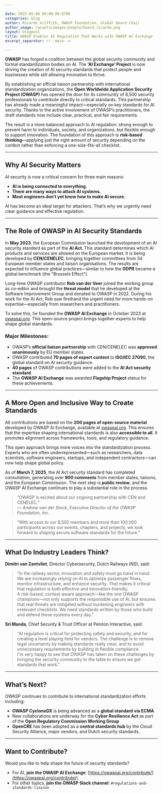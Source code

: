 ```yaml
---

date: 2025-05-06 00:00:00-0700
categories: blog
author: Ricardo Griffith, OWASP Foundation, Global Board Chair
author_image: /assets/images/people/board_ricardo.png
layout: blogpost
title: OWASP Enables AI Regulation That Works with OWASP AI Exchange
excerpt_separator: <!--more-->

---
```


**OWASP** has forged a coalition between the global security community and formal standardization bodies on AI. The **‘AI Exchange’ Project** is now driving the creation of AI security standards that protect people and businesses while still allowing innovation to thrive.

<!--more-->

By establishing an official liaison partnership with international standardization organizations, the **Open Worldwide Application Security Project (OWASP)** has opened the door for its community of 8,500 security professionals to contribute directly to critical standards. This partnership has already made a meaningful impact—especially on key standards for AI security. Thanks to the active involvement of OWASP’s practitioners, the draft standards now include clear, practical, and fair requirements.

The result is a more balanced approach to AI regulation: strong enough to prevent harm to individuals, society, and organizations, but flexible enough to support innovation. The foundation of this approach is **risk-based thinking**—applying just the right amount of security depending on the context rather than enforcing a one-size-fits-all checklist.

---

## Why AI Security Matters

AI security is now a critical concern for three main reasons:

- **AI is being connected to everything.**
- **There are many ways to attack AI systems.**
- **Most engineers don’t yet know how to make AI secure.**

AI has become an ideal target for attackers. That’s why we urgently need clear guidance and effective regulation.

---

## The Role of OWASP in AI Security Standards

In **May 2023**, the European Commission launched the development of an AI security standard as part of the **AI Act**. This standard determines which AI products and services are allowed on the European market. It is being developed by **CEN/CENELEC**, bringing together committees from 34 European member states and liaison organisations. The results are expected to influence global practices—similar to how the **GDPR** became a global benchmark (the "Brussels Effect").

Long-time OWASP contributor **Rob van der Veer** joined the working group as co-editor and brought the **threat model** that he developed at the Software Improvement Group and donated to OWASP in 2022. During his work for the AI Act, Rob saw firsthand the urgent need for more hands-on expertise—especially from researchers and practitioners.

To solve this, he founded the **OWASP AI Exchange** in October 2023 at [owaspai.org](https://owaspai.org). This open-source project brings together experts to help shape global standards.

### Major Milestones:

- OWASP’s **official liaison partnership** with CEN/CENELEC was **approved unanimously** by EU member states.
- OWASP contributed **70 pages of expert content** to **ISO/IEC 27090**, the global standard on AI security guidance.
- **40 pages** of OWASP contributions were added to the **AI Act security standard**.
- The **OWASP AI Exchange** was awarded **Flagship Project** status for these achievements.

---

## A More Open and Inclusive Way to Create Standards

All contributions are based on the **200 pages of open-source material** developed by OWASP AI Exchange, available at [owaspai.org](https://owaspai.org). This ensures that the expertise shaping international standards is also **accessible to all**. It promotes alignment across frameworks, tools, and regulatory guidance.

This open approach brings more voices into the standardization process. Experts who are often underrepresented—such as researchers, data scientists, software engineers, startups, and independent contractors—can now help shape global policy.

As of **March 7, 2025**, the AI Act security standard has completed consultation, generating over **900 comments** from member states, liaisons, and the European Commission. The next step is **public review**, and the OWASP AI Exchange continues to play a substantial role in the process.

> “OWASP is excited about our ongoing partnership with CEN and CENELEC,”  
> — *Andrew van der Stock, Executive Director of the OWASP Foundation, Inc.*

> “With access to our 8,500 members and more than 100,000 participants across our events, chapters, and projects, we look forward to shaping secure software standards for the future.”

---

## What Do Industry Leaders Think?

**Dimitri van Zantvliet**, Director Cybersecurity, Dutch Railways (NS), said:

> “In the railway sector, innovation and safety must go hand in hand. We are increasingly relying on AI to optimize passenger flows, monitor infrastructure, and enhance security. That makes it critical that regulation is both effective and innovation-friendly.  
> A risk-based, context-aware approach—like the one OWASP champions—not only supports the responsible use of AI, but ensures that real threats are mitigated without burdening engineers with irrelevant checklists. We need standards written by those who build and defend these systems every day.”

**Sri Manda**, Chief Security & Trust Officer at Peloton Interactive, said:

> "AI regulation is critical for protecting safety and security, and for creating a level playing field for vendors. The challenge is to remove legal uncertainty by making standards really clear, and to avoid unnecessary requirements by building in flexible compliance.  
> I'm very happy to see that OWASP has taken on these challenges by bringing the security community to the table to ensure we get standards that work."

---

## What’s Next?

OWASP continues to contribute to international standardization efforts including:

- **OWASP CycloneDX** is being advanced as a **global standard via ECMA**
- New collaborations are underway for the **Cyber Resilience Act** as part of the **Open Regulatory Commission Working Group**
- **OpenCRE** has been adopted as a **central standards hub** by the Cloud Security Alliance, major vendors, and Dutch security standards.

---

## Want to Contribute?

Would you like to help shape the future of security standards?

- For AI, **join the OWASP AI Exchange**: [https://owaspai.org/contribute/](https://owaspai.org/contribute/)
- For other topics, **join the OWASP Slack channel**: `#regulations-and-standards-liaison`
